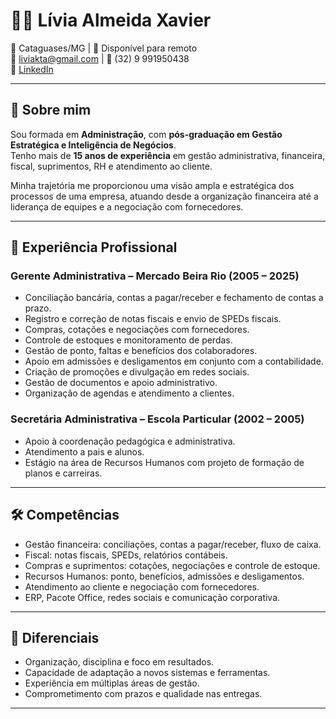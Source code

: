 # 👩‍💼 Lívia Almeida Xavier

📍 Cataguases/MG | 💼 Disponível para remoto  
📧 liviakta@gmail.com | 📱 (32) 9 991950438  
🔗 [LinkedIn](https://linkedin.com/in/lívia-xavier-90632972)  

---

## 🎯 Sobre mim
Sou formada em **Administração**, com **pós-graduação em Gestão Estratégica e Inteligência de Negócios**.  
Tenho mais de **15 anos de experiência** em gestão administrativa, financeira, fiscal, suprimentos, RH e atendimento ao cliente.  

Minha trajetória me proporcionou uma visão ampla e estratégica dos processos de uma empresa, atuando desde a organização financeira até a liderança de equipes e a negociação com fornecedores.  

---

## 💼 Experiência Profissional

### Gerente Administrativa – Mercado Beira Rio (2005 – 2025)
- Conciliação bancária, contas a pagar/receber e fechamento de contas a prazo.  
- Registro e correção de notas fiscais e envio de SPEDs fiscais.  
- Compras, cotações e negociações com fornecedores.  
- Controle de estoques e monitoramento de perdas.  
- Gestão de ponto, faltas e benefícios dos colaboradores.  
- Apoio em admissões e desligamentos em conjunto com a contabilidade.  
- Criação de promoções e divulgação em redes sociais.  
- Gestão de documentos e apoio administrativo.  
- Organização de agendas e atendimento a clientes.  

### Secretária Administrativa – Escola Particular (2002 – 2005)  
- Apoio à coordenação pedagógica e administrativa.  
- Atendimento a pais e alunos.
- Estágio na área de Recursos Humanos com projeto de formação de planos e carreiras. 

---

## 🛠️ Competências
- Gestão financeira: conciliações, contas a pagar/receber, fluxo de caixa.  
- Fiscal: notas fiscais, SPEDs, relatórios contábeis.  
- Compras e suprimentos: cotações, negociações e controle de estoque.  
- Recursos Humanos: ponto, benefícios, admissões e desligamentos.  
- Atendimento ao cliente e negociação com fornecedores.  
- ERP, Pacote Office, redes sociais e comunicação corporativa.  

---

## 🌟 Diferenciais
- Organização, disciplina e foco em resultados.  
- Capacidade de adaptação a novos sistemas e ferramentas.  
- Experiência em múltiplas áreas de gestão.  
- Comprometimento com prazos e qualidade nas entregas.  

---

